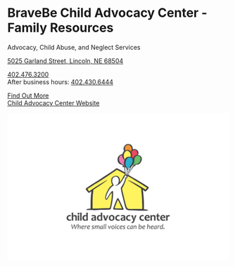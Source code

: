 # BraveBe Child Advocacy Center - Family Resources

Advocacy, Child Abuse, and Neglect Services 

[5025 Garland Street, Lincoln, NE 68504](https://www.google.com/maps/place/BraveBe+Child+Advocacy+Center/@40.8340118,-96.6527559,743m/data=!3m2!1e3!4b1!4m6!3m5!1s0x8796bc10e1393c0d:0x805fc28b761b6c0!8m2!3d40.8340078!4d-96.650181!16s%2Fg%2F1thhl00_?entry=ttu&g_ep=EgoyMDI1MDMxMC4wIKXMDSoASAFQAw%3D%3D)

[402.476.3200](tel:4024763200)  
After business hours: [402.430.6444](tel:4024306444)

[Find Out More](?tab=modules&module=extra-resources/Child-Advocacy-Center-Extra-Info.md)  
[Child Advocacy Center Website](http://www.smallvoices.org)

![picture](./markdown/resources/images/childAdvocacyCenter.jpg)
